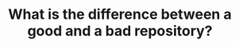 ---
title: What is the difference between a good and a bad repository?
event_name: Forum PHP 2018 (French)
event_link: https://event.afup.org/forumphp2018
image: repository-pattern.png
alt: repository pattern
youtube_link: https://www.youtube.com/watch?v=cYFKkhtIr8w
slide_link: https://arnolanglade.gitlab.io/bad-or-good-repository
code_link: https://gitlab.com/arnolanglade/bad-or-good-repository
interview_link: https://event.afup.org/forumphp2018-interview-arnaud-langlade
---